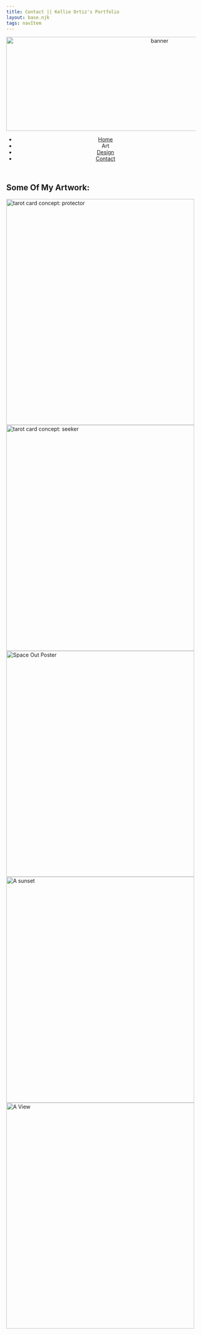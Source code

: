 ```yaml
---
title: Contact || Kellie Ortiz's Portfolio
layout: base.njk
tags: navItem
---
```


 <div class="main-box">
<header>
    <img src="logo.png" alt="banner" class="banner" width="800" height="250">
    <nav id="main-nav">
    <ul>
        <li><a href="index.html">Home</a></li>
        <li>Art</li>
        <li><a href="design.html">Design</a></li>
        <li><a href="contact.html">Contact</a></li>
    </ul>
    </nav>
</header>

<h2>Some Of My Artwork:</h2>
    <div class="boxed">
        <img src="the protector.png" alt="tarot card concept: protector" width="500" height="600"> 
      </div>

<div class="boxed">
        <img src="the seeker.png" alt="tarot card concept: seeker" width="500" height="600"> 
    </div>
    <div class="boxed">
        <img src="space out (art).png" alt="Space Out Poster" width="500" height="600"> 
      </div>

<div class="boxed">
        <img src="sunset (art).jpg" alt="A sunset" width="500" height="600"> 
    </div>
    <div class="boxed">
        <img src="A View (art).jpg" alt="A View" width="500" height="600"> 
    </div>
</div>
<script src="/js/main.js"></script>
</html> 